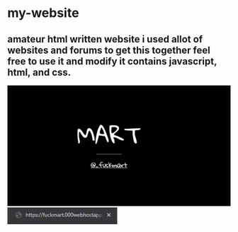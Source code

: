 # my-website
amateur html written website
i used allot of websites and forums to get this together
feel free to use it and modify it
contains
javascript, html, and css.
--------------------------------------------------------
![](screenshots/h1_animation.gif)
![](screenshots/title_animation.gif)

